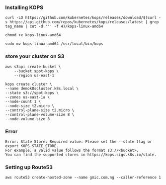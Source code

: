 
### Installing KOPS

```
curl -LO https://github.com/kubernetes/kops/releases/download/$(curl -s https://api.github.com/repos/kubernetes/kops/releases/latest | grep tag_name | cut -d '"' -f 4)/kops-linux-amd64

chmod +x kops-linux-amd64

sudo mv kops-linux-amd64 /usr/local/bin/kops

```
### store your cluster on S3
```
aws s3api create-bucket \
    --bucket spot-kops \
    --region us-east-1
```


```
kops create cluster \
--name demok8scluster.k8s.local \
--state s3://spot-kops \
--zones us-east-1a \
--node-count 1 \
--node-size t2.micro \
--control-plane-size t2.micro \
--control-plane-volume-size 8 \
--node-volume-size 8

```

### Error

```
Error: State Store: Required value: Please set the --state flag or export KOPS_STATE_STORE.
For example, a valid value follows the format s3://<bucket>.
You can find the supported stores in https://kops.sigs.k8s.io/state.
```

### Setting up Route53
```aws route53 create-hosted-zone --name gmic.com.ng --caller-reference 1```


